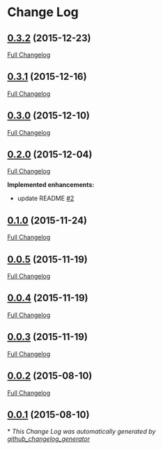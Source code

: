 # Change Log

## [0.3.2](https://github.com/Adorkable/APIBaseiOS/tree/0.3.2) (2015-12-23)
[Full Changelog](https://github.com/Adorkable/APIBaseiOS/compare/0.3.1...0.3.2)

## [0.3.1](https://github.com/Adorkable/APIBaseiOS/tree/0.3.1) (2015-12-16)
[Full Changelog](https://github.com/Adorkable/APIBaseiOS/compare/0.3.0...0.3.1)

## [0.3.0](https://github.com/Adorkable/APIBaseiOS/tree/0.3.0) (2015-12-10)
[Full Changelog](https://github.com/Adorkable/APIBaseiOS/compare/0.2.0...0.3.0)

## [0.2.0](https://github.com/Adorkable/APIBaseiOS/tree/0.2.0) (2015-12-04)
[Full Changelog](https://github.com/Adorkable/APIBaseiOS/compare/0.1.0...0.2.0)

**Implemented enhancements:**

- update README [\#2](https://github.com/Adorkable/APIBaseiOS/issues/2)

## [0.1.0](https://github.com/Adorkable/APIBaseiOS/tree/0.1.0) (2015-11-24)
[Full Changelog](https://github.com/Adorkable/APIBaseiOS/compare/0.0.5...0.1.0)

## [0.0.5](https://github.com/Adorkable/APIBaseiOS/tree/0.0.5) (2015-11-19)
[Full Changelog](https://github.com/Adorkable/APIBaseiOS/compare/0.0.4...0.0.5)

## [0.0.4](https://github.com/Adorkable/APIBaseiOS/tree/0.0.4) (2015-11-19)
[Full Changelog](https://github.com/Adorkable/APIBaseiOS/compare/0.0.3...0.0.4)

## [0.0.3](https://github.com/Adorkable/APIBaseiOS/tree/0.0.3) (2015-11-19)
[Full Changelog](https://github.com/Adorkable/APIBaseiOS/compare/0.0.2...0.0.3)

## [0.0.2](https://github.com/Adorkable/APIBaseiOS/tree/0.0.2) (2015-08-10)
[Full Changelog](https://github.com/Adorkable/APIBaseiOS/compare/0.0.1...0.0.2)

## [0.0.1](https://github.com/Adorkable/APIBaseiOS/tree/0.0.1) (2015-08-10)


\* *This Change Log was automatically generated by [github_changelog_generator](https://github.com/skywinder/Github-Changelog-Generator)*